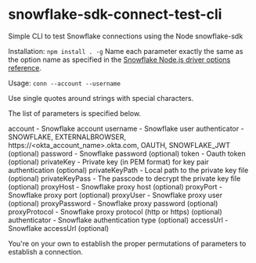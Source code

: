 # snowflake-sdk-connect-test-cli
Simple CLI to test Snowflake connections using the Node snowflake-sdk

Installation:
`
npm install . -g
`
Name each parameter exactly the same as the option name as specified in the [Snowflake Node.js driver options reference](https://docs.snowflake.com/en/developer-guide/node-js/nodejs-driver).

Usage:
`
conn --account --username
`

Use single quotes around strings with special characters.

The list of parameters is specified below.

account - Snowflake account
username - Snowflake user
authenticator - SNOWFLAKE, EXTERNALBROWSER, https://<okta_account_name>.okta.com, OAUTH, SNOWFLAKE_JWT (optional)
password - Snowflake password (optional)
token - Oauth token (optional)
privateKey - Private key (in PEM format) for key pair authentication (optional)
privateKeyPath - Local path to the private key file (optional)
privateKeyPass - The passcode to decrypt the private key file (optional)
proxyHost - Snowflake proxy host (optional)
proxyPort - Snowflake proxy port (optional)
proxyUser - Snowflake proxy user (optional)
proxyPassword - Snowflake proxy password (optional)
proxyProtocol - Snowflake proxy protocol (http or https) (optional)
authenticator - Snowflake authentication type (optional)
accessUrl - Snowflake accessUrl (optional)

You're on your own to establish the proper permutations of parameters to establish a connection.
      
